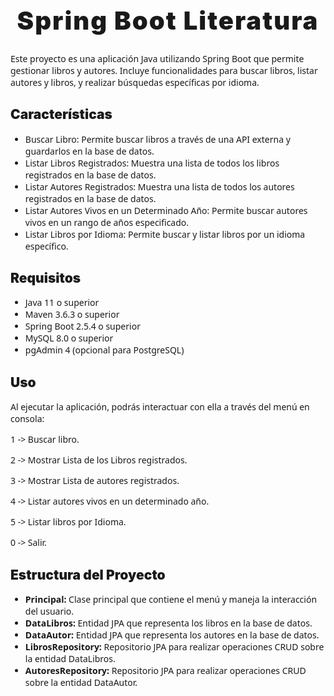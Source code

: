 <h1 align="center" style="font-weight: 900; font-size: 40px; letter-spacing: 2px;"> Spring Boot Literatura</h1>

<p style="font-weight: 500; font-family: system-ui;">Este proyecto es una aplicación Java utilizando Spring Boot que permite gestionar libros y autores. 
    Incluye funcionalidades para buscar libros, listar autores y libros, y realizar búsquedas específicas por idioma.</p>


<h2 style="font-weight: 900;">Características</h2>
<ul style="font-weight: 500; font-family: system-ui;">
    <li>Buscar Libro: Permite buscar libros a través de una API externa y guardarlos en la base de datos.</li>
    <li>Listar Libros Registrados: Muestra una lista de todos los libros registrados en la base de datos.</li>
    <li>Listar Autores Registrados: Muestra una lista de todos los autores registrados en la base de datos.</li>
    <li>Listar Autores Vivos en un Determinado Año: Permite buscar autores vivos en un rango de años especificado.</li>
    <li>Listar Libros por Idioma: Permite buscar y listar libros por un idioma específico.</li>
</ul>

<h2 style="font-weight: 900;">Requisitos</h2>

<ul style="font-weight: 500; font-family: system-ui;">
    <li>Java 11 o superior</li>
    <li>Maven 3.6.3 o superior</li>
    <li>Spring Boot 2.5.4 o superior</li>
    <li>MySQL 8.0 o superior</li>
    <li>pgAdmin 4 (opcional para PostgreSQL)</li>
</ul>


<h2 style="font-weight: 900;">Uso</h2>

<p style="font-weight: 500; font-family: system-ui;">Al ejecutar la aplicación, podrás interactuar con ella a través del menú en consola:</p>

<p style="font-weight: 500; font-family: system-ui;">1 -> Buscar libro.</p>
<p style="font-weight: 500; font-family: system-ui;">2 -> Mostrar Lista de los Libros registrados.</p>
<p style="font-weight: 500; font-family: system-ui;">3 -> Mostrar Lista de autores registrados.</p>
<p style="font-weight: 500; font-family: system-ui;">4 -> Listar autores vivos en un determinado año.</p>
<p style="font-weight: 500; font-family: system-ui;">5 -> Listar libros por Idioma.</p>
<p style="font-weight: 500; font-family: system-ui;">0 -> Salir.</p>

<h2 style="font-weight: 900;">Estructura del Proyecto</h2>
<ul style="font-weight: 500; font-family: system-ui;">
    <li><span style="font-weight: 900;">Principal:</span> Clase principal que contiene el menú y maneja la interacción del usuario.</li>
    <li><span style="font-weight: 900;">DataLibros:</span> Entidad JPA que representa los libros en la base de datos.</li>
    <li><span style="font-weight: 900;">DataAutor:</span> Entidad JPA que representa los autores en la base de datos.</li>
    <li><span style="font-weight: 900;">LibrosRepository:</span> Repositorio JPA para realizar operaciones CRUD sobre la entidad DataLibros.</li>
    <li><span style="font-weight: 900;">AutoresRepository:</span> Repositorio JPA para realizar operaciones CRUD sobre la entidad DataAutor.</li>
</ul>
</ul>
